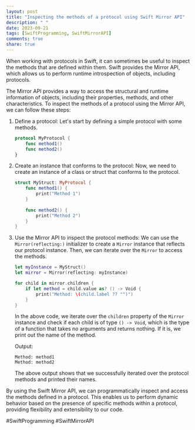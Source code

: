 ```yaml
---
layout: post
title: "Inspecting the methods of a protocol using Swift Mirror API"
description: " "
date: 2023-09-21
tags: [SwiftProgramming, SwiftMirrorAPI]
comments: true
share: true
---
```


When working with protocols in Swift, it can sometimes be useful to inspect the methods that are defined within them. Swift provides the Mirror API, which allows us to perform runtime introspection of objects, including protocols.

The Mirror API provides a way to access the structural and runtime information of objects, including their properties, methods, and other characteristics. To inspect the methods of a protocol using the Mirror API, we can follow these steps:

1. Define a protocol: Let's start by defining a simple protocol with some methods.

    ```swift
    protocol MyProtocol {
        func method1()
        func method2()
    }
    ```

2. Create an instance that conforms to the protocol: Now, we need to create an instance of a class or struct that conforms to the protocol.

    ```swift
    struct MyStruct: MyProtocol {
        func method1() {
            print("Method 1")
        }
        
        func method2() {
            print("Method 2")
        }
    }
    ```

3. Use the Mirror API to inspect the protocol methods: We can use the `Mirror(reflecting:)` initializer to create a `Mirror` instance that reflects our protocol instance. Then, we can iterate over the `Mirror` to access the methods.

    ```swift
    let myInstance = MyStruct()
    let mirror = Mirror(reflecting: myInstance)
    
    for child in mirror.children {
        if let method = child.value as? () -> Void {
            print("Method: \(child.label ?? "")")
        }
    }
    ```

   In the above code, we iterate over the `children` property of the `Mirror` instance and check if each child is of type `() -> Void`, which is the type of a function that takes no arguments and returns nothing. If it is, we print out the name of the method.

   Output:
   ```
   Method: method1
   Method: method2
   ```

   The above output shows that we successfully iterated over the protocol methods and printed their names.

By using the Swift Mirror API, we can programmatically inspect and access the methods defined in a protocol. This enables us to perform dynamic behavior based on the presence of specific methods within a protocol, providing flexibility and extensibility to our code.

#SwiftProgramming #SwiftMirrorAPI